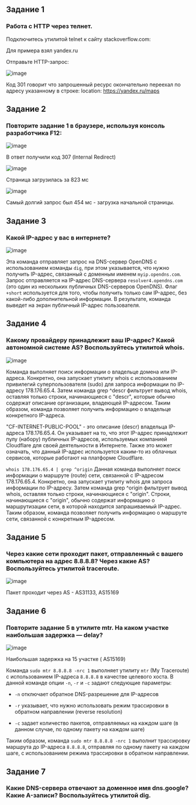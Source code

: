 ## Задание 1
### Работа c HTTP через телнет.

Подключитесь утилитой telnet к сайту stackoverflow.com:

Для примера взял yandex.ru

Отправьте HTTP-запрос:

![image](https://user-images.githubusercontent.com/126553776/230900444-89a5a804-2411-4a91-9cb4-80eda98da5c4.png)

Код 301 говорит что запрошенный ресурс окончательно переехал по адресу указанному в строке: location: https://yandex.ru/maps

## Задание 2
###  Повторите задание 1 в браузере, используя консоль разработчика F12:

![image](https://user-images.githubusercontent.com/126553776/231110263-30197233-b48d-4473-a185-fcf467b3238b.png)

В ответ получили код 307 (Internal Redirect)

![image](https://user-images.githubusercontent.com/126553776/231110442-97dd9802-55c8-4acc-82b6-246391760793.png)

Страница загрузилась за 823 мс

![image](https://user-images.githubusercontent.com/126553776/231110862-fb05624e-1979-4e63-a8e0-f1456fb2adc6.png)

Самый долгий запрос был 454 мс - загрузка начальной страницы.

## Задание 3
###  Какой IP-адрес у вас в интернете?

![image](https://user-images.githubusercontent.com/126553776/231114260-de46fc00-5432-4c43-94a1-5e94af4b9806.png)

Эта команда отправляет запрос на DNS-сервер OpenDNS с использованием команды `dig`, при этом указывается, что нужно получить IP-адрес, связанный с доменным именем `myip.opendns.com`. Запрос отправляется на IP-адрес DNS-сервера `resolver4.opendns.com` (это один из нескольких публичных DNS-серверов OpenDNS). Флаг `+short` используется для того, чтобы получить только сам IP-адрес, без какой-либо дополнительной информации. В результате, команда выведет на экран публичный IP-адрес пользователя.

## Задание 4
###  Какому провайдеру принадлежит ваш IP-адрес? Какой автономной системе AS? Воспользуйтесь утилитой whois.

![image](https://user-images.githubusercontent.com/126553776/231167049-9c22c484-0e51-45b3-a441-7571c3e59fc7.png)

Команда выполняет поиск информации о владельце домена или IP-адреса. Конкретно, она запускает утилиту whois с использованием привилегий суперпользователя (sudo) для запроса информации по IP-адресу 178.176.65.4. Затем команда grep ^descr фильтрует вывод whois, оставляя только строки, начинающиеся с "descr", которые обычно содержат описание организации, владеющей IP-адресом. Таким образом, команда позволяет получить информацию о владельце конкретного IP-адреса.

"CF-INTERNET-PUBLIC-POOL" - это описание (descr) владельца IP-адреса 178.176.65.4. Он указывает на то, что этот IP-адрес принадлежит пулу (набору) публичных IP-адресов, используемых компанией Cloudflare для своей деятельности в Интернете. Также это может означать, что данный IP-адрес используется каким-то из облачных сервисов, которые работают на платформе Cloudflare.

`whois 178.176.65.4 | grep ^origin`  Данная команда выполняет поиск информации о маршруте (route) сети, связанной с IP-адресом 178.176.65.4. Конкретно, она запускает утилиту whois для запроса информации по IP-адресу. Затем команда grep ^origin фильтрует вывод whois, оставляя только строки, начинающиеся с "origin". Строки, начинающиеся с "origin", обычно содержат информацию о маршрутизации сети, в которой находится запрашиваемый IP-адрес. Таким образом, команда позволяет получить информацию о маршруте сети, связанной с конкретным IP-адресом.

## Задание 5
###  Через какие сети проходит пакет, отправленный с вашего компьютера на адрес 8.8.8.8? Через какие AS? Воспользуйтесь утилитой traceroute.

![image](https://user-images.githubusercontent.com/126553776/231176474-c33b90b7-8c1f-46f1-ae53-6aed57bd43f9.png)

Пакет проходит через AS - AS31133, AS15169

## Задание 6
###  Повторите задание 5 в утилите mtr. На каком участке наибольшая задержка — delay?

![image](https://user-images.githubusercontent.com/126553776/231185552-1e382537-a524-4621-8ac7-f4e01062fcb3.png)

Наибольшая задержка на 15 участке ( AS15169)

Команда `sudo mtr 8.8.8.8 -nrc 1` выполняет утилиту `mtr` (My Traceroute) с использованием IP-адреса `8.8.8.8` в качестве целевого хоста. В данной команде опции `-n`, `-r` и `-c` задают следующие параметры:

- `-n` отключает обратное DNS-разрешение для IP-адресов

- `-r` указывает, что нужно использовать режим трассировки в обратном направлении (reverse resolution)

- `-c` задает количество пакетов, отправляемых на каждом шаге (в данном случае, по одному пакету на каждом шаге)

Таким образом, команда `sudo mtr 8.8.8.8 -nrc 1` выполнит трассировку маршрута до IP-адреса `8.8.8.8`, отправляя по одному пакету на каждом шаге, с использованием режима трассировки в обратном направлении.

## Задание 7
###  Какие DNS-сервера отвечают за доменное имя dns.google? Какие A-записи? Воспользуйтесь утилитой dig.





